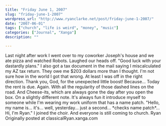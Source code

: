 ```yaml
---
title: "Friday June 1, 2007"
slug: "friday-june-1-2007"
wordpress_url: "http://www.ryanclarke.net/post/friday-june-1-2007/"
date: "2007-06-01"
tags: ["church", "life is weird", "money", "music"]
categories: ["Journal", "Xanga"]
description: ""

---
```


Last night after work I went over to my coworker Joseph's house and we ate pizza and watched Robots. Laughed our heads off. "Good luck with your dastardly plans."
I also got a tax document in the mail saying I miscalculated my AZ tax return. They owe me \$203 dollars more than I thought. I'm not sure how in the world I got that wrong. At least I was off in the right direction. Thank you, God, for the unexpected little boost! Because...
Today the rent is due. Again. With all the regularity of those dashed lines on the road. And Cheese-its, which are always gone the day after you open the box.
On a slightly different note. It's always fun it introduce myself to someone while I'm wearing my work uniform that has a name patch. "Hello, my name is... it's... well, yesterday... just a second... \*checks name patch\*... Hi, I'm Ryan."
I joined the choir. And everyone is still coming to church.
Ryan
Originally posted at classicalRyan.xanga.com

